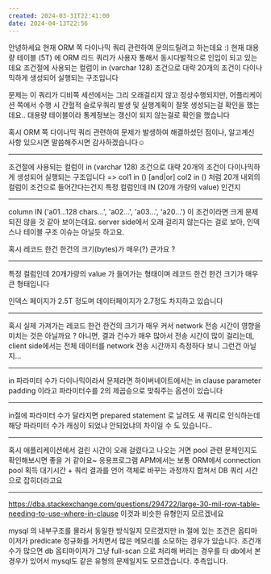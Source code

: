 ```yaml
---
created: 2024-03-31T22:41:00
date: 2024-04-13T22:56
---
```

안녕하세요 현재 ORM 쪽 다이나믹 쿼리 관련하여 문의드릴려고 하는데요 :) 
현재 대용량 테이블 (5T) 에  ORM 리드 쿼리가 사용자 통해서 동시다발적으로 인입이 되고 있는데요 조건절에 사용되는 컬럼이 in (varchar 128) 조건으로 대략 20개의 조건이 다이나믹하게 생성되어 실행되는 구조입니다

문제는 이 쿼리가 디비쪽 세션에서는 그리 오래걸리지 않고 정상수행되지만,
어플리케이션 쪽에서 수행 시 간헐적 슬로우쿼리 발생 및 실행계획이 잘못 생성되는걸 확인을 했는데요..
대용량 테이블이라 통계정보는 갱신이 되지 않는걸로 확인을 했습니다

혹시 ORM 쪽 다이나믹 쿼리 관련하여 
문제가 발생하여 해결하셨던 점이나, 알고계신 사항 있으시면 말씀해주시면 감사하겠습니다☺️

---

조건절에 사용되는 컬럼이 in (varchar 128) 조건으로 대략 20개의 조건이 다이나믹하게 생성되어 실행되는 구조입니다
=>
col1 in () [and|or] col2 in () 처럼 20개 내외의 컬럼이 조건으로 들어간다는건지
특정 컬럼인데 IN (20개 가량의 value) 인건지

---
column IN ('a01...128 chars...', 'a02...', 'a03...', 'a20...') 이 조건이라면 크게 문제되진 않을 것 같아 보이는데요. server side에서 오래 걸리지 않는다는 걸로 보아, 인덱스나 테이블 구조 이슈는 아닐듯 하고요. 

혹시 레코드 한건 한건의 크기(bytes)가 매우(?) 큰가요 ?

---

특정 컬럼인데 20개가량의 value 가 들어가는 형태이며  레코드 한건 한건 크기가 매우 큰 형태입니다

인덱스 페이지가 2.5T 정도며 데이터페이지가 2.7정도 차지하고 있습니다

---

혹시 실제 가져가는 레코드 한건 한건의 크기가 매우 커서 network 전송 시간이 영향을 미치는 것은 아닐까요 ?
아니면, 결과 건수가 매우 많아서 전송 시간이 많이 걸리는데, client side에서는 전체 데이터를 network 전송 시간까지 측정하다 보니 그런건 아닐지... 

---

in 파라미터 수가 다이나믹이라서 문제라면 하이버네이트에서는 in clause parameter padding 이라고 파라미터수를 2의 제곱승으로 맞춰주는 옵션이 있습니다

---

in절에 파라미터 수가 달라지면 prepared statement 로 날려도 새 쿼리로 인식하는데 해당 파라미터 수가 캐싱이 되었냐 안되었냐의 차이일 수 도 있습니다..

---

혹시 애플리케이션에서 걸린 시간이 오래 걸렸다고 나오는 거면 pool 관련 문제인지도 확인해보시면 좋을 거 같아요~ 응용프로그램 APM에서는 보통 ORM에서 connection pool 획득 대기시간 + 쿼리 결과를 언어 객체로 바꾸는 과정까지 합쳐서 DB 쿼리 시간으로 잡히더라고요

---
https://dba.stackexchange.com/questions/294722/large-30-mil-row-table-needing-to-use-where-in-clause 이것과 비슷한 유형인지 모르겠네요

mysql 의 내부구조를 몰라서 동일한 방식일지 모르겠지만 in 절에 있는 조건은 옵티마이저가  predicate 정규화를 거치면서 많은 메모리를 소모하는 경우가 있습니다.  조건개수가 많으면 db 옵티마이저가 그냥 full-scan 으로 처리해 버리는 경우를 타 db에서 본 경우가 있어서 mysql도 같은 유형의 문제일지도 모르겠습니다. 추측입니다.